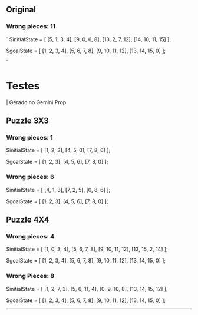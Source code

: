 ## Original

### Wrong pieces: 11

`
$initialState = [
[5, 1, 3, 4],
[9, 0, 6, 8],
[13, 2, 7, 12],
[14, 10, 11, 15]
];

$goalState = [
[1, 2, 3, 4],
[5, 6, 7, 8],
[9, 10, 11, 12],
[13, 14, 15, 0]
];

`

# Testes

| Gerado no Gemini Prop

## Puzzle 3X3

### Wrong pieces: 1

$initialState = [
[1, 2, 3],
[4, 5, 0],
[7, 8, 6]
];

$goalState = [
[1, 2, 3],
[4, 5, 6],
[7, 8, 0]
];

### Wrong pieces: 6

$initialState = [
[4, 1, 3],
[7, 2, 5],
[0, 8, 6]
];

$goalState = [
[1, 2, 3],
[4, 5, 6],
[7, 8, 0]
];

## Puzzle 4X4

### Wrong pieces: 4

$initialState = [
[1, 0, 3, 4],
[5, 6, 7, 8],
[9, 10, 11, 12],
[13, 15, 2, 14]
];

$goalState = [
[1, 2, 3, 4],
[5, 6, 7, 8],
[9, 10, 11, 12],
[13, 14, 15, 0]
];

### Wrong Pieces: 8

$initialState = [
[1, 2, 7, 3],
[5, 6, 11, 4],
[0, 9, 10, 8],
[13, 14, 15, 12]
];

$goalState = [
[1, 2, 3, 4],
[5, 6, 7, 8],
[9, 10, 11, 12],
[13, 14, 15, 0]
];

---
